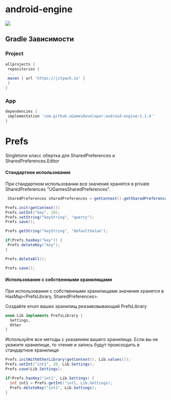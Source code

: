 # android-engine

[![](https://jitpack.io/v/uGamesDeveloper/android-engine.svg)](https://jitpack.io/#uGamesDeveloper/android-engine)


## Gradle Зависимости


### Project
```gradle
allprojects {
 repositories {
 ...
 maven { url 'https://jitpack.io' }
 }
}
```
### App
```gradle
dependencies {
 implementation 'com.github.uGamesDeveloper:android-engine:1.1.4''
}
```

# Prefs
Singletone класс обертка для SharedPreferences и SharedPreferences.Editor

#### Стандартное использование

При стандартном использовании все значения хранятся в private SharedPreferences "UGamesSharedPreferences".
```java
 SharedPreferences sharedPreferences = getContext().getSharedPreferences("UGamesSharedPreferences", Context.MODE_PRIVATE);
```

```java
Prefs.init(getContext())
Prefs.setInt("key", 10);
Prefs.setString("keyString", "qwerty");
Prefs.save();

Prefs.getString("keyString", "defaultValue");

if(Prefs.hasKey("key")) {
 Prefs.deleteKey("key");
}

Prefs.deleteAll();

Prefs.save();
```

#### Использование с собственными хранилищами

При использовании с собственными хранилищами значения хранятся в HasMap<PrefsLibrary, SharedPreferences>.

Создайте enum ваших хранилищ реазивовывающий PrefsLibrary
```java
enum Lib implements PrefsLibrary {
  Settings,
  Other
}
```
Используйте все методы с указанием вашего хранилища. Если вы не укажите хранилище, то чтение и запись будут происходить в стандартное хранилище

```java
Prefs.initWithOtherLibrary(getContext(), Lib.values());
Prefs.setInt("int1", 20, Lib.Settings);
Prefs.save(Lib.Settings);

if(Prefs.hasKey("int1", Lib.Settings) {
  int int1 = Prefs.getInt("int1, Lib.Settings);
  Prefs.deleteKey("int1", Lib.Settings);
}
```

